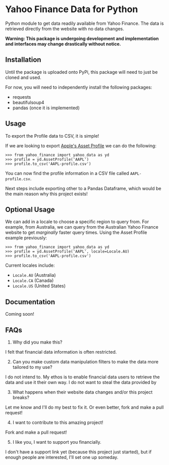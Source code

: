 Yahoo Finance Data for Python
=============================

Python module to get data readily available from Yahoo Finance. The data is retrieved directly from the website with no data changes.

**Warning: This package is undergoing development and implementation and interfaces may change drastically without notice.**

Installation
------------

Until the package is uploaded onto PyPi, this package will need to just be cloned and used.

For now, you will need to independently install the following packages:
- requests
- beautifulsoup4
- pandas (once it is implemented)

Usage
-----

To export the Profile data to CSV, it is simple!

If we are looking to export [Apple's Asset Profile](https://finance.yahoo.com/quote/AAPL/profile) we can do the following:
``` {.sourceCode .python}
>>> from yahoo_finance import yahoo_data as yd
>>> profile = yd.AssetProfile('AAPL')
>>> profile.to_csv('AAPL-profile.csv')
```
You can now find the profile information in a CSV file called `AAPL-profile.csv`.

Next steps include exporting other to a Pandas Dataframe, which would be the main reason why this project exists!

Optional Usage
-------------
We can add in a locale to choose a specific region to query from. For example, from Australia, we can query from the Australian Yahoo Finance website to get *marginally* faster query times. Using the Asset Profile example previously:

``` {.sourceCode .python}
>>> from yahoo_finance import yahoo_data as yd
>>> profile = yd.AssetProfile('AAPL', locale=Locale.AU)
>>> profile.to_csv('AAPL-profile.csv')
```

Current locales include:
- `Locale.AU` (Australia)
- `Locale.CA` (Canada)
- `Locale.US` (United States)


Documentation
-------------
Coming soon!


FAQs
----
1. Why did you make this?

I felt that financial data information is often restricted.

2. Can you make custom data manipulation filters to make the data more tailored to my use?

I do not intend to. My ethos is to enable financial data users to retrieve the data and use it their own way. I do not want to steal the data provided by

3. What happens when their website data changes and/or this project breaks?

Let me know and I'll do my best to fix it. Or even better, fork and make a pull request!

4. I want to contribute to this amazing project!

Fork and make a pull request!


5. I like you, I want to support you financially.

I don't have a support link yet (because this project just started), but if enough people are interested, I'll set one up someday.